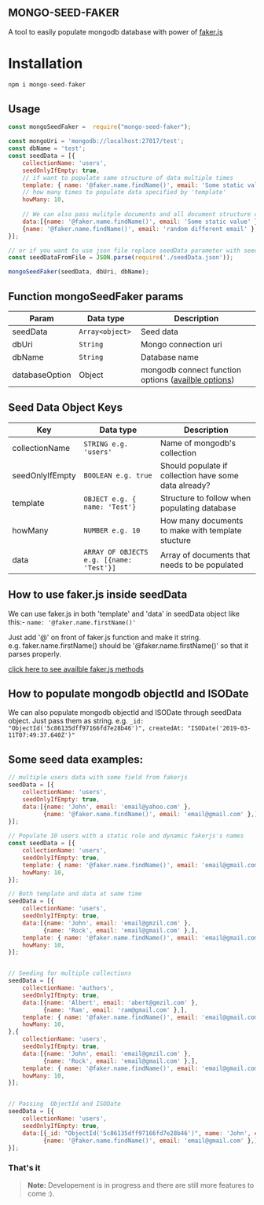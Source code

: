 ## MONGO-SEED-FAKER

A tool to easily populate mongodb database with power of [faker.js](https://www.npmjs.com/package/faker) 


# Installation

```js
npm i mongo-seed-faker
```


## Usage


```js
const mongoSeedFaker =  require("mongo-seed-faker");

const mongoUri = 'mongodb://localhost:27017/test';
const dbName = 'test';
const seedData = [{
	collectionName: 'users',
	seedOnlyIfEmpty: true,
	// if want to populate same structure of data multiple times
	template: { name: '@faker.name.findName()', email: 'Some static value' },
	// how many times to populate data specified by 'template' 
	howMany: 10,
	
	// We can also pass mulitple documents and all document structure can be differs
	data:[{name: '@faker.name.findName()', email: 'Some static value' },
	{name: '@faker.name.findName()', email: 'random different email' },]
}];

// or if you want to use json file replace seedData parameter with seedDataFromFile in mongoSeedFaker function below
const seedDataFromFile = JSON.parse(require('./seedData.json'));

mongoSeedFaker(seedData, dbUri, dbName);
```

## Function mongoSeedFaker params
|             Param   |Data type                          |Description                         |
|----------------|-------------------------------|-----------------------------|
|seedData|`Array<object> `            | Seed data           |
|dbUri          |`String`            |Mongo connection uri  |
dbName | `String`| Database name |
databaseOption| Object| mongodb connect function options ([availble options](https://mongodb.github.io/node-mongodb-native/2.2/reference/connecting/connection-settings/))

## Seed Data Object Keys



|             Key   |Data type                          |Description                         |
|----------------|-------------------------------|-----------------------------|
|collectionName|`STRING e.g. 'users'`            | Name of mongodb's collection             |
|seedOnlyIfEmpty          |`BOOLEAN e.g. true`            |Should populate if collection have some data already?            |
|template          |`OBJECT e.g. { name: 'Test'}`|Structure to follow when populating database|
|howMany|`NUMBER e.g. 10` | How many documents to make with template stucture 
| data |`ARRAY OF OBJECTS e.g. [{name: 'Test'}]`| Array of documents that needs to be populated



## How to use faker.js inside seedData

We can use faker.js in both 'template' and 'data' in seedData object like this:-
`name: '@faker.name.firstName()'`

Just add '@' on front of faker.js function and make it string.  
e.g. faker.name.firstName() should be '@faker.name.firstName()' so that it parses properly.

 [click here to see availble faker.js methods](https://www.npmjs.com/package/faker)

## How to populate mongodb objectId and ISODate
We can also populate mongodb objectId and ISODate through seedData object. Just pass them as string. e.g.
`_id: "ObjectId('5c86135dff97166fd7e28b46')",
createdAt: "ISODate('2019-03-11T07:49:37.640Z')"`


## Some seed data examples:
```js
// multiple users data with some field from fakerjs
seedData = [{
	collectionName: 'users',
	seedOnlyIfEmpty: true,
	data:[{name: 'John', email: 'email@yahoo.com' },
	      {name: '@faker.name.findName()', email: 'email@gmail.com' },]
}];
	
// Populate 10 users with a static role and dynamic fakerjs's names
const seedData = [{
	collectionName: 'users',
	seedOnlyIfEmpty: true,
	template: { name: '@faker.name.findName()', email: 'email@gmail.com', role:'user' },
	howMany: 10,
}];

// Both template and data at same time
seedData = [{
	collectionName: 'users',
	seedOnlyIfEmpty: true,
	data:[{name: 'John', email: 'email@gmzil.com' },
		  {name: 'Rock', email: 'email@gmail.com' },],
	template: { name: '@faker.name.findName()', email: 'email@gmail.com', role:'user' },
	howMany: 10,
}];


// Seeding for multiple collections
seedData = [{
	collectionName: 'authors',
	seedOnlyIfEmpty: true,
	data:[{name: 'Albert', email: 'abert@gmzil.com' },
		  {name: 'Ram', email: 'ram@gmail.com' },],
	template: { name: '@faker.name.findName()', email: 'email@gmail.com', role:'user' },
	howMany: 10,
},{
	collectionName: 'users',
	seedOnlyIfEmpty: true,
	data:[{name: 'John', email: 'email@gmzil.com' },
		  {name: 'Rock', email: 'email@gmail.com' },],
	template: { name: '@faker.name.findName()', email: 'email@gmail.com', role:'user' },
	howMany: 10,
}];


// Passing  ObjectId and ISODate
seedData = [{
	collectionName: 'users',
	seedOnlyIfEmpty: true,
	data:[{_id: "ObjectId('5c86135dff97166fd7e28b46')", name: 'John', createdAt: "ISODate('2019-03-11T07:49:37.640Z')"},
	      {name: '@faker.name.findName()', email: 'email@gmail.com' },]
}];

```



### That's it

> **Note:** Developement is in progress and there are still more features to come :).
